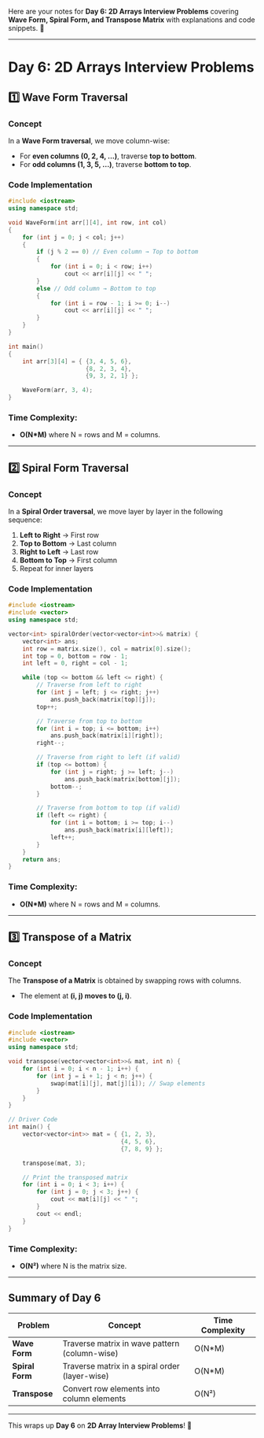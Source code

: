 Here are your notes for **Day 6: 2D Arrays Interview Problems** covering **Wave Form, Spiral Form, and Transpose Matrix** with explanations and code snippets. 🚀  

---

# **Day 6: 2D Arrays Interview Problems**  

## **1️⃣ Wave Form Traversal**  
### **Concept**  
In a **Wave Form traversal**, we move column-wise:  
- For **even columns (0, 2, 4, ...)**, traverse **top to bottom**.  
- For **odd columns (1, 3, 5, ...)**, traverse **bottom to top**.  

### **Code Implementation**
```cpp
#include <iostream>
using namespace std;

void WaveForm(int arr[][4], int row, int col)
{
    for (int j = 0; j < col; j++)
    {
        if (j % 2 == 0) // Even column → Top to bottom
        {
            for (int i = 0; i < row; i++)
                cout << arr[i][j] << " ";
        }
        else // Odd column → Bottom to top
        {
            for (int i = row - 1; i >= 0; i--)
                cout << arr[i][j] << " ";
        }
    }
}

int main()
{
    int arr[3][4] = { {3, 4, 5, 6},
                      {8, 2, 3, 4},
                      {9, 3, 2, 1} };

    WaveForm(arr, 3, 4);
}
```
### **Time Complexity:**  
- **O(N*M)** where N = rows and M = columns.  

---

## **2️⃣ Spiral Form Traversal**  
### **Concept**  
In a **Spiral Order traversal**, we move layer by layer in the following sequence:  
1. **Left to Right** → First row  
2. **Top to Bottom** → Last column  
3. **Right to Left** → Last row  
4. **Bottom to Top** → First column  
5. Repeat for inner layers  

### **Code Implementation**
```cpp
#include <iostream>
#include <vector>
using namespace std;

vector<int> spiralOrder(vector<vector<int>>& matrix) {
    vector<int> ans;
    int row = matrix.size(), col = matrix[0].size();
    int top = 0, bottom = row - 1;
    int left = 0, right = col - 1;

    while (top <= bottom && left <= right) {
        // Traverse from left to right
        for (int j = left; j <= right; j++)
            ans.push_back(matrix[top][j]);
        top++;

        // Traverse from top to bottom
        for (int i = top; i <= bottom; i++)
            ans.push_back(matrix[i][right]);
        right--;

        // Traverse from right to left (if valid)
        if (top <= bottom) {
            for (int j = right; j >= left; j--)
                ans.push_back(matrix[bottom][j]);
            bottom--;
        }

        // Traverse from bottom to top (if valid)
        if (left <= right) {
            for (int i = bottom; i >= top; i--)
                ans.push_back(matrix[i][left]);
            left++;
        }
    }
    return ans;
}
```
### **Time Complexity:**  
- **O(N*M)** where N = rows and M = columns.  

---

## **3️⃣ Transpose of a Matrix**  
### **Concept**  
The **Transpose of a Matrix** is obtained by swapping rows with columns.  
- The element at **(i, j) moves to (j, i)**.  

### **Code Implementation**
```cpp
#include <iostream>
#include <vector>
using namespace std;

void transpose(vector<vector<int>>& mat, int n) {
    for (int i = 0; i < n - 1; i++) {
        for (int j = i + 1; j < n; j++) {
            swap(mat[i][j], mat[j][i]); // Swap elements
        }
    }
}

// Driver Code
int main() {
    vector<vector<int>> mat = { {1, 2, 3},
                                {4, 5, 6},
                                {7, 8, 9} };

    transpose(mat, 3);

    // Print the transposed matrix
    for (int i = 0; i < 3; i++) {
        for (int j = 0; j < 3; j++) {
            cout << mat[i][j] << " ";
        }
        cout << endl;
    }
}
```
### **Time Complexity:**  
- **O(N²)** where N is the matrix size.  

---

## **Summary of Day 6**  
| **Problem**       | **Concept**                                    | **Time Complexity** |
|-------------------|----------------------------------------------|--------------------|
| **Wave Form**     | Traverse matrix in wave pattern (column-wise) | O(N*M) |
| **Spiral Form**   | Traverse matrix in a spiral order (layer-wise) | O(N*M) |
| **Transpose**     | Convert row elements into column elements | O(N²) |

---

This wraps up **Day 6** on **2D Array Interview Problems**! 🚀  

